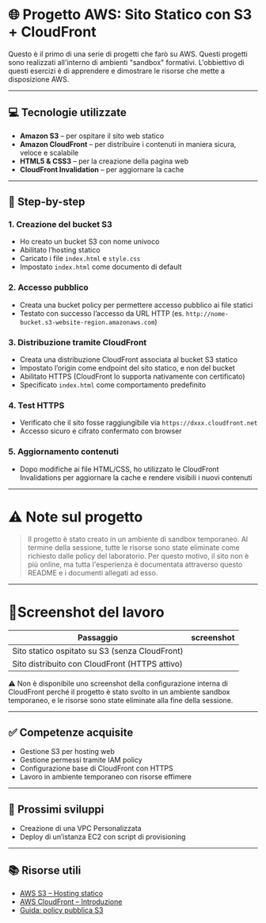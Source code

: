# 🌐 Progetto AWS: Sito Statico con S3 + CloudFront

Questo è il primo di una serie di progetti che farò su AWS. Questi progetti sono realizzati all'interno di ambienti "sandbox" formativi. L'obbiettivo di questi esercizi è di apprendere e dimostrare le risorse che mette a disposizione AWS.

---

## 💻​ Tecnologie utilizzate

- **Amazon S3** – per ospitare il sito web statico
- **Amazon CloudFront** – per distribuire i contenuti in maniera sicura, veloce e scalabile
- **HTML5 & CSS3** – per la creazione della pagina web
- **CloudFront Invalidation** – per aggiornare la cache

---

## 🚀 Step-by-step

### 1. Creazione del bucket S3

- Ho creato un bucket S3 con nome univoco
- Abilitato l’hosting statico
- Caricato i file `index.html` e `style.css`
- Impostato `index.html` come documento di default

### 2. Accesso pubblico

- Creata una bucket policy per permettere accesso pubblico ai file statici
- Testato con successo l’accesso da URL HTTP (es. `http://nome-bucket.s3-website-region.amazonaws.com`)

### 3. Distribuzione tramite CloudFront

- Creata una distribuzione CloudFront associata al bucket S3 statico
- Impostato l’origin come endpoint del sito statico, e non del bucket
- Abilitato HTTPS (CloudFront lo supporta nativamente con certificato)
- Specificato `index.html` come comportamento predefinito

### 4. Test HTTPS

- Verificato che il sito fosse raggiungibile via `https://dxxx.cloudfront.net`
- Accesso sicuro e cifrato confermato con browser

### 5. Aggiornamento contenuti

- Dopo modifiche ai file HTML/CSS, ho utilizzato le CloudFront Invalidations per aggiornare la cache e rendere visibili i nuovi contenuti

---

# ⚠️​ Note sul progetto

> Il progetto è stato creato in un ambiente di sandbox temporaneo.
>Al termine della sessione, tutte le risorse sono state eliminate come richiesto dalle policy del laboratorio.
Per questo motivo, il sito non è più online, ma tutta l'esperienza è documentata attraverso questo README e i documenti allegati ad esso.

---

# 📸Screenshot del lavoro

| Passaggio | screenshot |
| --------- | ---------- |
| Sito statico ospitato su S3 (senza CloudFront) |
| Sito distribuito con CloudFront (HTTPS attivo) |

⚠️ Non è disponibile uno screenshot della configurazione interna di CloudFront perché il progetto è stato svolto in un ambiente sandbox temporaneo, e le risorse sono state eliminate alla fine della sessione.

---

## ✅ Competenze acquisite

- Gestione S3 per hosting web
- Gestione permessi tramite IAM policy
- Configurazione base di CloudFront con HTTPS
- Lavoro in ambiente temporaneo con risorse effimere

---

## 📌 Prossimi sviluppi

- Creazione di una VPC Personalizzata
- Deploy di un’istanza EC2 con script di provisioning

---

## 📚 Risorse utili

- [AWS S3 – Hosting statico](https://docs.aws.amazon.com/AmazonS3/latest/userguide/WebsiteHosting.html)
- [AWS CloudFront – Introduzione](https://docs.aws.amazon.com/cloudfront/)
- [Guida: policy pubblica S3](https://docs.aws.amazon.com/AmazonS3/latest/userguide/example-bucket-policies.html)







	



